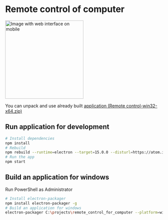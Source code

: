# Remote control of computer

<img src="https://raw.githubusercontent.com/kvark85/remote_control_for_computer/main/images/web_interface.jpg" width="250" alt="Image with web interface on mobile">

You can unpack and use already built [application (Remote control-win32-x64.zip)](https://github.com/kvark85/remote_control_for_computer/raw/main/Remote%20control-win32-x64.zip)

## Run application for development
```bash
# Install dependencies
npm install
# Rebuild
npm rebuild --runtime=electron --target=15.0.0 --disturl=https://atom.io/download/atom-shell --abi=48
# Run the app
npm start
```
## Build an application for windows
Run PowerShell as Administrator
```bash
# Install electron-packager
npm install electron-packager -g
# Build an application for windows
electron-packager C:\projects\remote_control_for_computer --platform=win32 --arch=x64 "Remote control"
```

